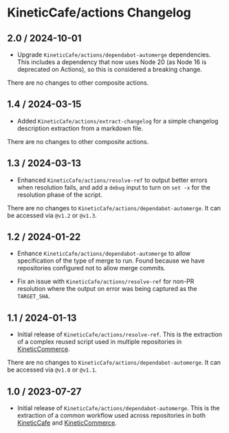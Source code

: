 # KineticCafe/actions Changelog

## 2.0 / 2024-10-01

- Upgrade `KineticCafe/actions/dependabot-automerge` dependencies. This includes
  a dependency that now uses Node 20 (as Node 16 is deprecated on Actions), so
  this is considered a breaking change.

There are no changes to other composite actions.

## 1.4 / 2024-03-15

- Added `KineticCafe/actions/extract-changelog` for a simple changelog
  description extraction from a markdown file.

There are no changes to other composite actions.

## 1.3 / 2024-03-13

- Enhanced `KineticCafe/actions/resolve-ref` to output better errors when
  resolution fails, and add a `debug` input to turn on `set -x` for the
  resolution phase of the script.

There are no changes to `KineticCafe/actions/dependabot-automerge`. It can be
accessed via `@v1.2` or `@v1.3`.

## 1.2 / 2024-01-22

- Enhance `KineticCafe/actions/dependabot-automerge` to allow specification of
  the type of merge to run. Found because we have repositories configured not to
  allow merge commits.

- Fix an issue with `KineticCafe/actions/resolve-ref` for non-PR resolution
  where the output on error was being captured as the `TARGET_SHA`.

## 1.1 / 2024-01-13

- Initial release of `KineticCafe/actions/resolve-ref`. This is the extraction
  of a complex reused script used in multiple repositories in
  [KineticCommerce][KineticCommerce].

There are no changes to `KineticCafe/actions/dependabot-automerge`. It can be
accessed via `@v1.0` or `@v1.1`.

## 1.0 / 2023-07-27

- Initial release of `KineticCafe/actions/dependabot-automerge`. This is the
  extraction of a common workflow used across repositories in both
  [KineticCafe][KineticCafe] and [KineticCommerce][KineticCommerce].

[KineticCafe]: https://github.com/KineticCafe
[KineticCommerce]: https://github.com/KineticCommerce
